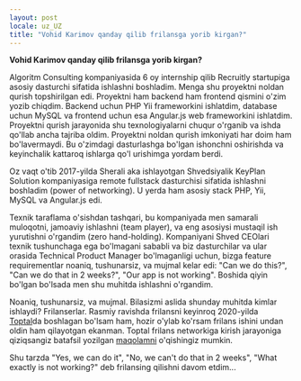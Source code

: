 ```yaml
---
layout: post
locale: uz_UZ
title: "Vohid Karimov qanday qilib frilansga yorib kirgan?"
---
```


**Vohid Karimov qanday qilib frilansga yorib kirgan?**

Algoritm Consulting kompaniyasida 6 oy internship qilib Recruitly startupiga asosiy dasturchi sifatida ishlashni boshladim. Menga shu proyektni noldan qurish topshirilgan edi. Proyektni ham backend ham frontend qismini o'zim yozib chiqdim. Backend uchun PHP Yii frameworkini ishlatdim, database uchun MySQL va frontend uchun esa Angular.js web frameworkini ishlatdim. Proyektni qurish jarayonida shu texnologiyalarni chuqur o'rganib va ishda qo'llab ancha tajriba oldim. Proyektni noldan qurish imkoniyati har doim ham bo'lavermaydi. Bu o'zimdagi dasturlashga bo'lgan ishonchni oshirishda va keyinchalik kattaroq ishlarga qo'l urishimga yordam berdi.

Oz vaqt o'tib 2017-yilda Sherali aka ishlayotgan Shvedsiyalik KeyPlan Solution kompaniyasiga remote fullstack dasturchisi sifatida ishlashni boshladim (power of networking). U yerda ham asosiy stack PHP, Yii, MySQL va Angular.js edi.

Texnik taraflama o'sishdan tashqari, bu kompaniyada men samarali muloqotni, jamoaviy ishlashni (team player), va eng asosiysi mustaqil ish yurutishni o'rgandim (zero hand-holding). Kompaniyani Shved CEOlari texnik tushunchaga ega bo'lmagani sababli va biz dasturchilar va ular orasida Technical Product Manager bo'lmaganligi uchun, bizga feature requirementlar noaniq, tushunarsiz, va mujmal kelar edi: "Can we do this?", "Can we do that in 2 weeks?", "Our app is not working". Boshida qiyin bo'lgan bo'lsada men shu muhitda ishlashni o'rgandim.

Noaniq, tushunarsiz, va mujmal. Bilasizmi aslida shunday muhitda kimlar ishlaydi? Frilanserlar. Rasmiy ravishda frilansni keyinroq 2020-yilda [Toptal](https://www.toptal.com/)da boshlagan bo'lsam ham, hozir o'ylab ko'rsam frilans ishini undan oldin ham qilayotgan ekanman. Toptal frilans networkiga kirish jarayoniga qiziqsangiz batafsil yozilgan [maqolamni](https://vovopap.com/2021/12/25/hammasi-toptal-haqida.html) o'qishingiz mumkin.

Shu tarzda "Yes, we can do it", "No, we can't do that in 2 weeks", "What exactly is not working?" deb frilansing qilishni davom etdim...